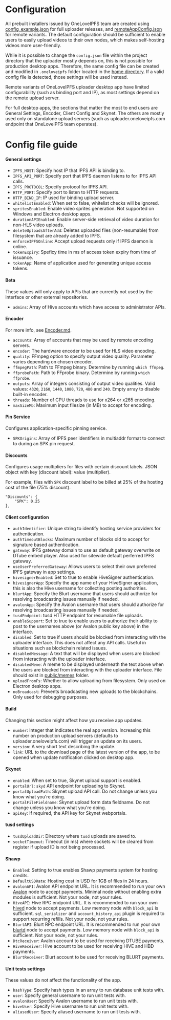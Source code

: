 # Configuration

All prebuilt installers issued by OneLoveIPFS team are created using [config_example.json](https://github.com/oneloveipfs/ipfsVideoUploader/blob/master/config_example.json) for full uploader releases, and [remoteAppConfig.json](https://github.com/oneloveipfs/ipfsVideoUploader/blob/master/remoteAppConfig.json) for remote variants. The default configuration should be sufficient to enable users to easily upload videos to their own nodes, which makes self-hosting videos more user-friendly.

While it is possible to change the `config.json` file within the project directory that the uploader mostly depends on, this is not possible for production desktop apps. Therefore, the same config file can be created and modified in `.oneloveipfs` folder located in the [home directory](https://en.wikipedia.org/wiki/Home_directory#Default_home_directory_per_operating_system). If a valid config file is detected, those settings will be used instead.

Remote variants of OneLoveIPFS uploader desktop app have limited configurability (such as binding port and IP), as most settings depend on the remote upload server.

For full desktop apps, the sections that matter the most to end users are General Settings, Encoder, Client Config and Skynet. The others are mostly used only on standalone upload servers (such as uploader.oneloveipfs.com endpoint that OneLoveIPFS team operates).

# Config file guide

#### General settings
* `IPFS_HOST`: Specify host IP that IPFS API is binding to.
* `IPFS_API_PORT`: Specify port that IPFS daemon listens to for IPFS API calls.
* `IPFS_PROTOCOL`: Specify protocol for IPFS API.
* `HTTP_PORT`: Specify port to listen to HTTP requests.
* `HTTP_BIND_IP`: IP used for binding upload server.
* `whitelistEnabled`: When set to false, whitelist checks will be ignored.
* `spritesEnabled`: Enable video sprites generation. Not supported on Windows and Electron desktop apps.
* `durationAPIEnabled`: Enable server-side retrieval of video duration for non-HLS video uploads.
* `deleteUploadsAfterAdd`: Deletes uploaded files (non-resumable) from filesystem that are already added to IPFS.
* `enforceIPFSOnline`: Accept upload requests only if IPFS daemon is online.
* `tokenExpiry`: Speficy time in ms of access token expiry from time of issuance.
* `tokenApp`: Name of application used for generating unique access tokens.

#### Beta
These values will only apply to APIs that are currently not used by the interface or other external repositories.
* `admins`: Array of Hive accounts which have access to administrator APIs.

#### Encoder
For more info, see [Encoder.md](https://github.com/oneloveipfs/ipfsVideoUploader/blob/master/docs/Encoder.md).
* `accounts`: Array of accounts that may be used by remote encoding servers.
* `encoder`: The hardware encoder to be used for HLS video encoding.
* `quality`: FFmpeg option to specify output video quality. Parameter varies depending on chosen encoder.
* `ffmpegPath`: Path to FFmpeg binary. Determine by running `which ffmpeg`.
* `ffprobePath`: Path to FFprobe binary. Determine by running `which ffprobe`.
* `outputs`: Array of integers consisting of output video qualities. Valid values: `4320`, `2160`, `1440`, `1080`, `720`, `480` and `240`. Empty array to disable built-in encoder.
* `threads`: Number of CPU threads to use for x264 or x265 encoding.
* `maxSizeMb`: Maximum input filesize (in MB) to accept for encoding.

#### Pin Service
Configures application-specific pinning service.
* `SPKOrigins`: Array of IPFS peer identifiers in multiaddr format to connect to during an SPK pin request.

#### Discounts
Configures usage multipliers for files with certain discount labels. JSON object with key (discount label): value (multiplier).

For example, files with `SPK` discount label to be billed at 25% of the hosting cost of the file (75% discount).

```
"Discounts": {
    "SPK": 0.25
},
```

#### Client configuration
* `authIdentifier`: Unique string to identify hosting service providers for authentication.
* `authTimeoutBlocks`: Maximum number of blocks old to accept for signature based authentication.
* `gateway`: IPFS gateway domain to use as default gateway overwrite on DTube embed player. Also used for sitewide default perferred IPFS gateway.
* `useUserPreferredGateway`: Allows users to select their own preferred IPFS gateway in app settings.
* `hivesignerEnabled`: Set to true to enable HiveSigner authentication.
* `hivesignerApp`: Specify the app name of your HiveSigner application, this is also the Hive username for collecting posting authorities.
* `blurtApp`: Specify the Blurt username that users should authorize for resolving broadcasting issues manually if needed.
* `avalonApp`: Specify the Avalon username that users should authorize for resolving broadcasting issues manually if needed.
* `tusdEndpoint`: tusd HTTP endpoint for resumable file uploads.
* `enableSupport`: Set to true to enable users to authorize their ability to post to the usernames above (or Avalon public key above) in the interface.
* `disabled`: Set to true if users should be blocked from interacting with the uploader interface. This does not affect any API calls. Useful in situations such as blockchain related issues.
* `disabledMessage`: A text that will be displayed when users are blocked from interacting with the uploader interface.
* `disabledMeme`: A meme to be displayed underneath the text above when the users are blocked from interacting with the uploader interface. File should exist in [public/memes](https://github.com/oneloveipfs/ipfsVideoUploader/tree/master/public/memes) folder.
* `uploadFromFs`: Whether to allow uploading from filesystem. Only used on Electron desktop apps.
* `noBroadcast`: Prevents broadcasting new uploads to the blockchains. Only used for debugging purposes.

#### Build
Changing this section might affect how you receive app updates.
* `number`: Integer that indicates the real app version. Increasing this number on production upload servers (defaults to uploader.oneloveipfs.com) will trigger an update on its users.
* `version`: A very short text describing the update.
* `link`: URL to the download page of the latest version of the app, to be opened when update notification clicked on desktop app.

#### Skynet
* `enabled`: When set to true, Skynet upload support is enabled.
* `portalUrl`: `skyd` API endpoint for uploading to Skynet.
* `portalUploadPath`: Skynet upload API call. Do not change unless you know what you're doing.
* `portalFileFieldname`: Skynet upload form data fieldname. Do not change unless you know what you're doing.
* `apiKey`: If required, the API key for Skynet webportals.

#### tusd settings
* `tusdUploadDir`: Directory where `tusd` uploads are saved to.
* `socketTimeout`: Timeout (in ms) where sockets will be cleared from register if upload ID is not being processed.

#### Shawp
* `Enabled`: Setting to true enables Shawp payments system for hosting credits.
* `DefaultUSDRate`: Hosting cost in USD for 1GB of files in 24 hours.
* `AvalonAPI`: Avalon API endpoint URL. It is recommended to run your own [Avalon](https://github.com/dtube/avalon) node to accept payments. Minimal node without enabling extra modules is sufficient. Not your node, not your rules.
* `HiveAPI`: Hive RPC endpoint URL. It is recommended to run your own [hived](https://gitlab.syncad.com/hive/hive) node to accept payments. Low memory node with `block_api` is sufficient. `sql_serializer` and `account_history_api` plugin is required to support recurring refills. Not your node, not your rules.
* `BlurtAPI`: Blurt RPC endpoint URL. It is recommended to run your own [blurtd](https://gitlab.com/blurt/blurt) node to accept payments. Low memory node with `block_api` is sufficient. Not your node, not your rules.
* `DtcReceiver`: Avalon account to be used for receiving DTUBE payments.
* `HiveReceiver`: Hive account to be used for receiving HIVE and HBD payments.
* `BlurtReceiver`: Blurt account to be used for receiving BLURT payments.

#### Unit tests settings

These values do not affect the functionality of the app.
* `hashType`: Specify hash types in an array to run database unit tests with.
* `user`: Specify general username to run unit tests with.
* `avalonUser`: Specify Avalon username to run unit tests with.
* `hiveUser`: Specify Hive username to run unit tests with.
* `aliasedUser`: Specify aliased username to run unit tests with.